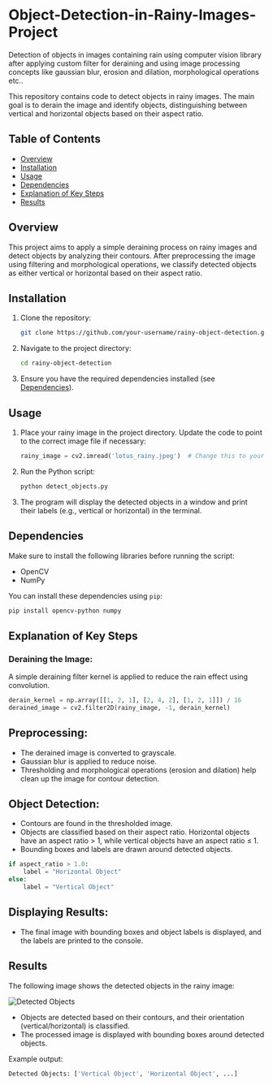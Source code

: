 # Object-Detection-in-Rainy-Images-Project
Detection of objects in images containing rain using computer vision library after applying custom filter for deraining and using image processing concepts like gaussian blur, erosion and dilation, morphological operations etc..

This repository contains code to detect objects in rainy images. The main goal is to derain the image and identify objects, distinguishing between vertical and horizontal objects based on their aspect ratio.

## Table of Contents
- [Overview](#overview)
- [Installation](#installation)
- [Usage](#usage)
- [Dependencies](#dependencies)
- [Explanation of Key Steps](#explanation-of-key-steps)
- [Results](#results)

## Overview

This project aims to apply a simple deraining process on rainy images and detect objects by analyzing their contours. After preprocessing the image using filtering and morphological operations, we classify detected objects as either vertical or horizontal based on their aspect ratio.

## Installation

1. Clone the repository:
    ```bash
    git clone https://github.com/your-username/rainy-object-detection.git
    ```

2. Navigate to the project directory:
    ```bash
    cd rainy-object-detection
    ```

3. Ensure you have the required dependencies installed (see [Dependencies](#dependencies)).

## Usage

1. Place your rainy image in the project directory. Update the code to point to the correct image file if necessary:
    ```python
    rainy_image = cv2.imread('lotus_rainy.jpeg')  # Change this to your image
    ```

2. Run the Python script:
    ```bash
    python detect_objects.py
    ```

3. The program will display the detected objects in a window and print their labels (e.g., vertical or horizontal) in the terminal.

## Dependencies

Make sure to install the following libraries before running the script:

- OpenCV
- NumPy

You can install these dependencies using `pip`:

```bash
pip install opencv-python numpy
```

## Explanation of Key Steps

### Deraining the Image:
A simple deraining filter kernel is applied to reduce the rain effect using convolution.

```python
derain_kernel = np.array([[1, 2, 1], [2, 4, 2], [1, 2, 1]]) / 16
derained_image = cv2.filter2D(rainy_image, -1, derain_kernel)
```
## Preprocessing:
- The derained image is converted to grayscale.
- Gaussian blur is applied to reduce noise.
- Thresholding and morphological operations (erosion and dilation) help clean up the image for contour detection.

## Object Detection:
- Contours are found in the thresholded image.
- Objects are classified based on their aspect ratio. Horizontal objects have an aspect ratio > 1, while vertical objects have an aspect ratio ≤ 1.
- Bounding boxes and labels are drawn around detected objects.

```python
if aspect_ratio > 1.0:
    label = "Horizontal Object"
else:
    label = "Vertical Object"
```

## Displaying Results:
- The final image with bounding boxes and object labels is displayed, and the labels are printed to the console.

## Results

The following image shows the detected objects in the rainy image:

![Detected Objects]()

- Objects are detected based on their contours, and their orientation (vertical/horizontal) is classified.
- The processed image is displayed with bounding boxes around detected objects.

Example output:

```bash
Detected Objects: ['Vertical Object', 'Horizontal Object', ...]
```

